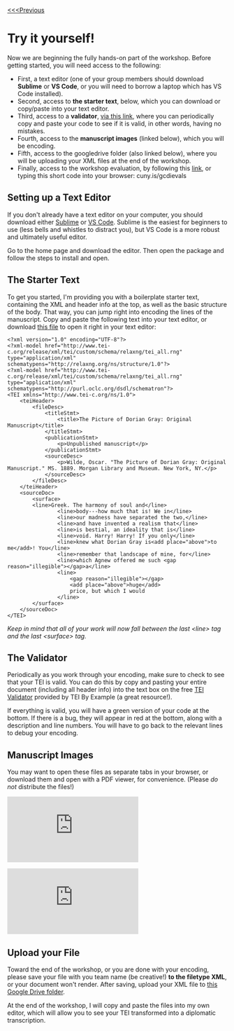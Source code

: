 [<<<Previous  ](elements.md)

# Try it yourself!

Now we are beginning the fully hands-on part of the workshop. Before getting started, you will need access to the following: 
- First, a text editor (one of your group members should download **Sublime** or **VS Code**, or you will need to borrow a laptop which has VS Code installed).
- Second, access to **the starter text**, below, which you can download or copy/paste into your text editor. 
- Third, access to a **validator**, [via this link](https://teibyexample.org/xquery/TBEvalidator.xq), where you can periodically copy and paste your code to see if it is valid, in other words, having no mistakes.
- Fourth, access to the **manuscript images** (linked below), which you will be encoding.
- Fifth, access to the googledrive folder (also linked below), where you will be uploading your XML files at the end of the workshop. 
- Finally, access to the workshop evaluation, by following this [link](cuny.is/gcdievals), or typing this short code into your browser: cuny.is/gcdievals

## Setting up a Text Editor

If you don't already have a text editor on your computer, you should download either [Sublime](https://www.sublimetext.com/) or [VS Code](https://code.visualstudio.com/download). Sublime is the easiest for beginners to use (less bells and whistles to distract you), but VS Code is a more robust and ultimately useful editor. 

Go to the home page and download the editor. Then open the package and follow the steps to install and open. 

## The Starter Text

To get you started, I'm providing you with a boilerplate starter text, containing the XML and header info at the top, as well as the basic structure of the body. That way, you can jump right into encoding the lines of the manuscript. Copy and paste the following text into your text editor, or download [this file](https://github.com/gofilipa/tei_workshop/blob/master/dorian_gray/starter_text.xml) to open it right in your text editor:

    <?xml version="1.0" encoding="UTF-8"?>
    <?xml-model href="http://www.tei-c.org/release/xml/tei/custom/schema/relaxng/tei_all.rng" type="application/xml" schematypens="http://relaxng.org/ns/structure/1.0"?>
    <?xml-model href="http://www.tei-c.org/release/xml/tei/custom/schema/relaxng/tei_all.rng" type="application/xml"
    schematypens="http://purl.oclc.org/dsdl/schematron"?>
    <TEI xmlns="http://www.tei-c.org/ns/1.0">
        <teiHeader>
            <fileDesc>
                <titleStmt>
                    <title>The Picture of Dorian Gray: Original Manuscript</title>
                </titleStmt>
                <publicationStmt>
                    <p>Unpublished manuscript</p>
                </publicationStmt>
                <sourceDesc>
                    <p>Wilde, Oscar. "The Picture of Dorian Gray: Original Manuscript." MS. 1889. Morgan Library and Museum. New York, NY.</p>
                </sourceDesc>
            </fileDesc>
        </teiHeader>
        <sourceDoc>
            <surface>
            <line>Greek. The harmony of soul and</line>
                    <line>body---how much that is! We in</line>
                    <line>our madness have separated the two,</line>
                    <line>and have invented a realism that</line>
                    <line>is bestial, an ideality that is</line>
                    <line>void. Harry! Harry! If you only</line>
                    <line>knew what Dorian Gray is<add place="above">to me</add>! You</line>
                    <line>remember that landscape of mine, for</line>
                    <line>which Agnew offered me such <gap reason="illegible"></gap>a</line>
                    <line>
                        <gap reason="illegible"></gap>
                        <add place="above">huge</add>
                        price, but which I would
                    </line>
            </surface>
        </sourceDoc>
    </TEI>

*Keep in mind that all of your work will now fall between the last &lt;line> tag and the last &lt;surface> tag.*

## The Validator

Periodically as you work through your encoding, make sure to check to see that your TEI is valid. You can do this by copy and pasting your entire document (including all header info) into the text box on the free [TEI Validator](https://teibyexample.org/xquery/TBEvalidator.xq) provided by TEI By Example (a great resource!). 

If everything is valid, you will have a green version of your code at the bottom. If there is a bug, they will appear in red at the bottom, along with a description and line numbers. You will have to go back to the relevant lines to debug your encoding.

## Manuscript Images

You may want to open these files as separate tabs in your browser, or download them and open with a PDF viewer, for convenience. (Please *do not* distribute the files!)

![Image of First Manuscript Page](https://github.com/gofilipa/tei_workshop/blob/master/dorian_gray/podg_ms_20.pdf)

![Image of Second Manuscript Page](https://github.com/gofilipa/tei_workshop/blob/master/dorian_gray/podg_ms_21.pdf)

## Upload your File

Toward the end of the workshop, or you are done with your encoding, please save your file with you team name (be creative!) **to the filetype XML**, or your document won't render. After saving, upload your XML file to [this Google Drive folder](https://drive.google.com/drive/folders/17lHDHjyEkGffKfP8C6GWOjslif7uiPD5?usp=sharing). 

At the end of the workshop, I will copy and paste the files into my own editor, which will allow you to see your TEI transformed into a diplomatic transcription. 